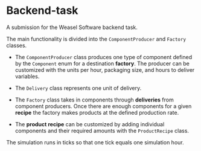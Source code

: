 # Backend-task

A submission for the Weasel Software backend task.

The main functionality is divided into the `ComponentProducer` and `Factory` classes. 

- The `ComponentProducer` class produces one type of component defined by the `Component` enum for a destination **factory**.
The producer can be customized with the units per hour, packaging size, and hours to deliver variables.

- The `Delivery` class represents one unit of delivery.

- The `Factory` class takes in components through **deliveries** from component producers. Once there are enough components for a given **recipe** the factory makes products
at the defined production rate.

- The **product recipe** can be customized by adding individual components and their required amounts with the `ProductRecipe` class.

The simulation runs in ticks so that one tick equals one simulation hour.
